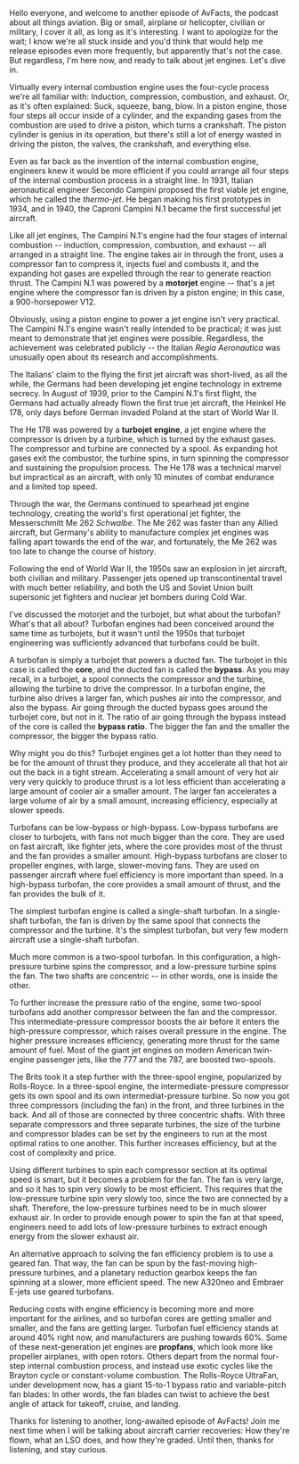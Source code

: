 Hello everyone, and welcome to another episode of AvFacts, the podcast about all things aviation. Big or small, airplane or helicopter, civilian or military, I cover it all, as long as it's interesting. I want to apologize for the wait; I know we're all stuck inside and you'd think that would help me release episodes even more frequently, but apparently that's not the case. But regardless, I'm here now, and ready to talk about jet engines. Let's dive in.

Virtually every internal combustion engine uses the four-cycle process we're all familiar with: Induction, compression, combustion, and exhaust. Or, as it's often explained: Suck, squeeze, bang, blow. In a piston engine, those four steps all occur inside of a cylinder, and the expanding gases from the combustion are used to drive a piston, which turns a crankshaft. The piston cylinder is genius in its operation, but there's still a lot of energy wasted in driving the piston, the valves, the crankshaft, and everything else.

Even as far back as the invention of the internal combustion engine, engineers knew it would be more efficient if you could arrange all four steps of the internal combustion process in a straight line. In 1931, Italian aeronautical engineer Secondo Campini proposed the first viable jet engine, which he called the _thermo-jet_. He began making his first prototypes in 1934, and in 1940, the Caproni Campini N.1 became the first successful jet aircraft.

Like all jet engines, The Campini N.1's engine had the four stages of internal combustion -- induction, compression, combustion, and exhaust -- all arranged in a straight line. The engine takes air in through the front, uses a compressor fan to compress it, injects fuel and combusts it, and the expanding hot gases are expelled through the rear to generate reaction thrust. The Campini N.1 was powered by a **motorjet** engine -- that's a jet engine where the compressor fan is driven by a piston engine; in this case, a 900-horsepower V12.

Obviously, using a piston engine to power a jet engine isn't very practical. The Campini N.1's engine wasn't really intended to be practical; it was just meant to demonstrate that jet engines were possible. Regardless, the achievement was celebrated publicly -- the Italian _Regia Aeronautica_ was unusually open about its research and accomplishments.

The Italians' claim to the flying the first jet aircraft was short-lived, as all the while, the Germans had been developing jet engine technology in extreme secrecy. In August of 1939, prior to the Campini N.1's first flight, the Germans had actually already flown the first true jet aircraft, the Heinkel He 178, only days before German invaded Poland at the start of World War II.

The He 178 was powered by a **turbojet engine**, a jet engine where the compressor is driven by a turbine, which is turned by the exhaust gases. The compressor and turbine are connected by a spool. As expanding hot gases exit the combustor, the turbine spins, in turn spinning the compressor and sustaining the propulsion process. The He 178 was a technical marvel but impractical as an aircraft, with only 10 minutes of combat endurance and a limited top speed.

Through the war, the Germans continued to spearhead jet engine technology, creating the world's first operational jet fighter, the Messerschmitt Me 262 _Schwalbe_. The Me 262 was faster than any Allied aircraft, but Germany's ability to manufacture complex jet engines was falling apart towards the end of the war, and fortunately, the Me 262 was too late to change the course of history.

Following the end of World War II, the 1950s saw an explosion in jet aircraft, both civilian and military. Passenger jets opened up transcontinental travel with much better reliability, and both the US and Soviet Union built supersonic jet fighters and nuclear jet bombers during Cold War.

I've discussed the motorjet and the turbojet, but what about the turbofan? What's that all about? Turbofan engines had been conceived around the same time as turbojets, but it wasn't until the 1950s that turbojet engineering was sufficiently advanced that turbofans could be built.

A turbofan is simply a turbojet that powers a ducted fan. The turbojet in this case is called the **core**, and the ducted fan is called the **bypass**. As you may recall, in a turbojet, a spool connects the compressor and the turbine, allowing the turbine to drive the compressor. In a turbofan engine, the turbine also drives a larger fan, which pushes air into the compressor, and also the bypass. Air going through the ducted bypass goes around the turbojet core, but not in it. The ratio of air going through the bypass instead of the core is called the **bypass ratio**. The bigger the fan and the smaller the compressor, the bigger the bypass ratio.

Why might you do this? Turbojet engines get a lot hotter than they need to be for the amount of thrust they produce, and they accelerate all that hot air out the back in a tight stream. Accelerating a small amount of very hot air very very quickly to produce thrust is a lot less efficient than accelerating a large amount of cooler air a smaller amount. The larger fan accelerates a large volume of air by a small amount, increasing efficiency, especially at slower speeds.

Turbofans can be low-bypass or high-bypass. Low-bypass turbofans are closer to turbojets, with fans not much bigger than the core. They are used on fast aircraft, like fighter jets, where the core provides most of the thrust and the fan provides a smaller amount. High-bypass turbofans are closer to propeller engines, with large, slower-moving fans. They are used on passenger aircraft where fuel efficiency is more important than speed. In a high-bypass turbofan, the core provides a small amount of thrust, and the fan provides the bulk of it.

The simplest turbofan engine is called a single-shaft turbofan. In a single-shaft turbofan, the fan is driven by the same spool that connects the compressor and the turbine. It's the simplest turbofan, but very few modern aircraft use a single-shaft turbofan.

Much more common is a two-spool turbofan. In this configuration, a high-pressure turbine spins the compressor, and a low-pressure turbine spins the fan. The two shafts are concentric -- in other words, one is inside the other.

To further increase the pressure ratio of the engine, some two-spool turbofans add another compressor between the fan and the compressor. This intermediate-pressure compressor boosts the air before it enters the high-pressure compressor, which raises overall pressure in the engine. The higher pressure increases efficiency, generating more thrust for the same amount of fuel. Most of the giant jet engines on modern American twin-engine passenger jets, like the 777 and the 787, are boosted two-spools.

The Brits took it a step further with the three-spool engine, popularized by Rolls-Royce. In a three-spool engine, the intermediate-pressure compressor gets its own spool and its own intermediat-pressure turbine. So now you got three compressors (including the fan) in the front, and three turbines in the back. And all of those are connected by three concentric shafts. With three separate compressors and three separate turbines, the size of the turbine and compressor blades can be set by the engineers to run at the most optimal ratios to one another. This further increases efficiency, but at the cost of complexity and price.

Using different turbines to spin each compressor section at its optimal speed is smart, but it becomes a problem for the fan. The fan is very large, and so it has to spin very slowly to be most efficient. This requires that the low-pressure turbine spin very slowly too, since the two are connected by a shaft. Therefore, the low-pressure turbines need to be in much slower exhaust air. In order to provide enough power to spin the fan at that speed, engineers need to add lots of low-pressure turbines to extract enough energy from the slower exhaust air.

An alternative approach to solving the fan efficiency problem is to use a geared fan. That way, the fan can be spun by the fast-moving high-pressure turbines, and a planetary reduction gearbox keeps the fan spinning at a slower, more efficient speed. The new A320neo and Embraer E-jets use geared turbofans.

Reducing costs with engine efficiency is becoming more and more important for the airlines, and so turbofan cores are getting smaller and smaller, and the fans are getting larger. Turbofan fuel efficiency stands at around 40% right now, and manufacturers are pushing towards 60%. Some of these next-generation jet engines are **propfans**, which look more like propeller airplanes, with open rotors. Others depart from the normal four-step internal combustion process, and instead use exotic cycles like the Brayton cycle or constant-volume combustion. The Rolls-Royce UltraFan, under development now, has a giant 15-to-1 bypass ratio and variable-pitch fan blades: In other words, the fan blades can twist to achieve the best angle of attack for takeoff, cruise, and landing.

Thanks for listening to another, long-awaited episode of AvFacts! Join me next time when I will be talking about aircraft carrier recoveries: How they're flown, what an LSO does, and how they're graded. Until then, thanks for listening, and stay curious.
